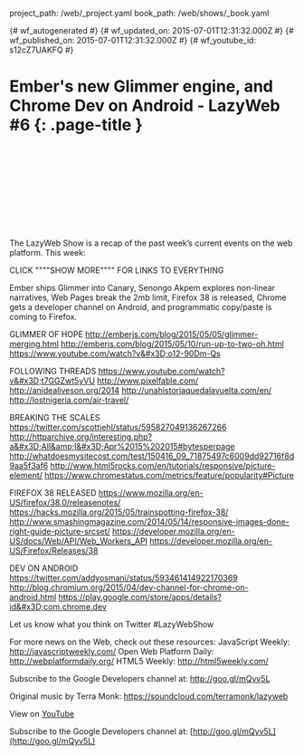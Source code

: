 project_path: /web/_project.yaml
book_path: /web/shows/_book.yaml

{# wf_autogenerated #}
{# wf_updated_on: 2015-07-01T12:31:32.000Z #}
{# wf_published_on: 2015-07-01T12:31:32.000Z #}
{# wf_youtube_id: s12cZ7UAKFQ #}

# Ember&#x27;s new Glimmer engine, and Chrome Dev on Android - LazyWeb #6 {: .page-title }


<div class="video-wrapper">
  <iframe class="devsite-embedded-youtube-video" data-video-id="s12cZ7UAKFQ"
          data-autohide="1" data-showinfo="0" frameborder="0" allowfullscreen>
  </iframe>
</div>

The LazyWeb Show is a recap of the past week’s current events on the web platform. This week:

CLICK &quot;&quot;&quot;&quot;SHOW MORE&quot;&quot;&quot;&quot; FOR LINKS TO EVERYTHING

Ember ships Glimmer into Canary, Senongo Akpem explores non-linear narratives, Web Pages break the 2mb limit, Firefox 38 is released, Chrome gets a developer channel on Android, and programmatic copy/paste is coming to Firefox.

GLIMMER OF HOPE
http://emberjs.com/blog/2015/05/05/glimmer-merging.html
http://emberjs.com/blog/2015/05/10/run-up-to-two-oh.html
https://www.youtube.com/watch?v&#x3D;o12-90Dm-Qs

FOLLOWING THREADS
https://www.youtube.com/watch?v&#x3D;t7GGZwt5yVU
http://www.pixelfable.com/
http://anidealiveson.org/2014
http://unahistoriaquedalavuelta.com/en/
http://lostnigeria.com/air-travel/

BREAKING THE SCALES
https://twitter.com/scottjehl/status/595827049136267266
http://httparchive.org/interesting.php?a&#x3D;All&amp;l&#x3D;Apr%2015%202015#bytesperpage
http://whatdoesmysitecost.com/test/150416_09_71875497c6009dd92716f8d9aa5f3af6
http://www.html5rocks.com/en/tutorials/responsive/picture-element/
https://www.chromestatus.com/metrics/feature/popularity#Picture

FIREFOX 38 RELEASED
https://www.mozilla.org/en-US/firefox/38.0/releasenotes/
https://hacks.mozilla.org/2015/05/trainspotting-firefox-38/
http://www.smashingmagazine.com/2014/05/14/responsive-images-done-right-guide-picture-srcset/
https://developer.mozilla.org/en-US/docs/Web/API/Web_Workers_API
https://developer.mozilla.org/en-US/Firefox/Releases/38

DEV ON ANDROID
https://twitter.com/addyosmani/status/593461414922170369
http://blog.chromium.org/2015/04/dev-channel-for-chrome-on-android.html
https://play.google.com/store/apps/details?id&#x3D;com.chrome.dev

Let us know what you think on Twitter #LazyWebShow

For more news on the Web, check out these resources:
JavaScript Weekly: http://javascriptweekly.com/
Open Web Platform Daily: http://webplatformdaily.org/
HTML5 Weekly: http://html5weekly.com/

Subscribe to the Google Developers channel at: http://goo.gl/mQyv5L

Original music by Terra Monk: https://soundcloud.com/terramonk/lazyweb

View on [YouTube](https://youtu.be/s12cZ7UAKFQ)

Subscribe to the Google Developers channel at: [http://goo.gl/mQyv5L](http://goo.gl/mQyv5L)
